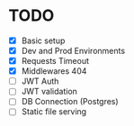 # TODO 
- [x] Basic setup
- [x] Dev and Prod Environments
- [x] Requests Timeout
- [x] Middlewares 404
- [ ] JWT Auth
- [ ] JWT validation
- [ ] DB Connection (Postgres)
- [ ] Static file serving